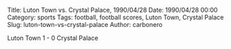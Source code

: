 Title: Luton Town vs. Crystal Palace, 1990/04/28
Date: 1990/04/28 00:00
Category: sports
Tags: football, football scores, Luton Town, Crystal Palace
Slug: luton-town-vs-crystal-palace
Author: carbonero


Luton Town 1 - 0 Crystal Palace
